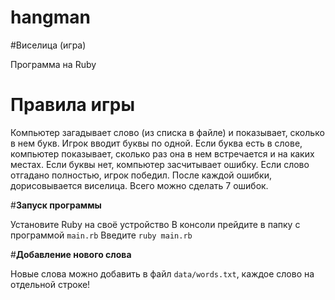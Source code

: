 # hangman

#Виселица (игра)

Программа на Ruby

# **Правила игры**

Компьютер загадывает слово (из списка
в файле) и показывает, сколько в нем
букв. Игрок вводит буквы по одной.
Если буква есть в слове, компьютер
показывает, сколько раз она в нем
встречается и на каких местах. Если
буквы нет, компьютер засчитывает
ошибку. Если слово отгадано
полностью, игрок победил. После
каждой ошибки, дорисовывается
виселица. Всего можно сделать 7
ошибок.

#**Запуск программы**

Установите Ruby на своё устройство
В консоли прейдите в папку с программой ```main.rb```
Введите
```ruby main.rb```

#**Добавление нового слова**

Новые слова можно добавить в файл ```data/words.txt```, каждое слово на отдельной строке!

